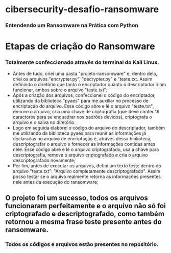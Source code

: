 # cibersecurity-desafio-ransomware

### Entendendo um Ransomware na Prática com Python

# Etapas de criação do Ransomware
### Totalmente confeccionado através do terminal do Kali Linux.
- Antes de tudo, criei uma pasta "projeto-ransomware" e, dentro dela, criei os arquivos "encrypter.py", "decrypter.py" e "teste.txt. Assim definindo o diretório que tanto o encriptador quanto o descriptador iriam funcionar, ambos sobre o arquivo "teste.txt";
- Após a criação dos arquivos, confeccionei o código do encriptador, utilizando da biblioteca "pyaes" para me auxiliar no processo de encriptação do arquivo. Esse código abre e lê o arquivo "teste.txt", remove o arquivo, cria uma chave de criptografia (que deve conter 16 caracteres para se enquadrar nos padrões devidos), criptografa o arquivo e o salva no diretório.
- Logo em seguida elaborei o código do arquivo do descriptador, também me utilizando da biblioteca pyaes para reunir as informações já declaradas no arquivo de encriptação e, através dessa biblioteca, descriptografar o arquivo e fornecer as informações contidas antes nele. Esse código abre e lê o arquivo criptografado, usa a chave para descriptografia, remove o arquivo criptografado e cria o arquivo descriptografado novamente;
- Por fim, antes de executar os arquivos, defini um texto teste dentro do arquivo "teste.txt": "Arquivo completamente descriptografado". Assim posso testar se o arquivo realmente retorna as informações presentes nele antes da execução do ransomware;

## O projeto foi um sucesso, todos os arquivos funcionaram perfeitamente e o arquivo não só foi criptografado e descriptografado, como também retornou a mesma frase teste presente antes do ransomware.

### Todos os códigos e arquivos estão presentes no repositório.
